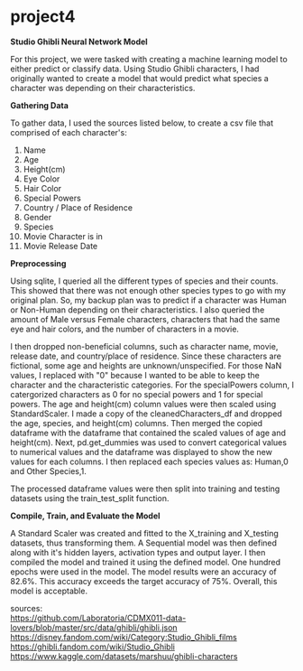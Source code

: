 # project4

<b>Studio Ghibli Neural Network Model</b>

For this project, we were tasked with creating a machine learning model to either predict or classify data. Using Studio Ghibli characters, I had originally wanted to create a model that would predict what species a character was depending on their characteristics.

<b>Gathering Data</b>

To gather data, I used the sources listed below, to create a csv file that comprised of each character's:
1. Name
2. Age 
3. Height(cm) 
4. Eye Color
5. Hair Color
6. Special Powers
7. Country / Place of Residence
8. Gender
9. Species
10. Movie Character is in
11. Movie Release Date

<b>Preprocessing</b>

Using sqlite, I queried all the different types of species and their counts. This showed that there was not enough other species types to go with my original plan. So, my backup plan was to predict if a character was Human or Non-Human depending on their characteristics. I also queried the amount of Male versus Female characters, characters that had the same eye and hair colors, and the number of characters in a movie.

I then dropped non-beneficial columns, such as character name, movie, release date, and country/place of residence. Since these characters are fictional, some age and heights are unknown/unspecified. For those NaN values, I replaced with "0" because I wanted to be able to keep the character and the characteristic categories. For the specialPowers column, I catergorized characters as 0 for no special powers and 1 for special powers. The age and height(cm) column values were then scaled using StandardScaler. I made a copy of the cleanedCharacters_df and dropped the age, species, and height(cm) columns. Then merged the copied dataframe with the dataframe that contained the scaled values of age and height(cm). Next, pd.get_dummies was used to convert categorical values to numerical values and the dataframe was displayed to show the new values for each columns. I then replaced each species values as: Human,0 and Other Species,1. 

The processed dataframe values were then split into training and testing datasets using the train_test_split function. 

<b>Compile, Train, and Evaluate the Model</b>

A Standard Scaler was created and fitted to the X_training and X_testing datasets, thus transforming them. A Sequential model was then defined along with it's hidden layers, activation types and output layer. I then compiled the model and trained it using the defined model. One hundred epochs were used in the model. The model results were an accuracy of 82.6%. This accuracy exceeds the target accuracy of 75%. Overall, this model is acceptable.



sources:</br>
https://github.com/Laboratoria/CDMX011-data-lovers/blob/master/src/data/ghibli/ghibli.json</br>
https://disney.fandom.com/wiki/Category:Studio_Ghibli_films</br>
https://ghibli.fandom.com/wiki/Studio_Ghibli</br>
https://www.kaggle.com/datasets/marshuu/ghibli-characters</br>
